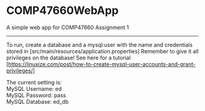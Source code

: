 # COMP47660WebApp
A simple web app for COMP47660 Assignment 1

------

To run, create a database and a mysql user 
with the name and credentials stored in [src/main/resources/application.properties]
Remember to give it all privileges on the database! See here for a tutorial [https://linuxize.com/post/how-to-create-mysql-user-accounts-and-grant-privileges/]

The current setting is:  
MySQL Username: ed  
MySQL Password: pass  
MySQL Database: ed_db
